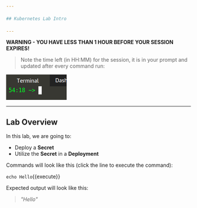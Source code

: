 ```yaml
---

## Kubernetes Lab Intro

---
```


**WARNING - YOU HAVE LESS THAN 1 HOUR BEFORE YOUR SESSION EXPIRES!**

>Note the time left (in HH:MM) for the session, it is in your prompt and updated after every command run:

![Terminal Time Remaining](./assets/term-expire.png)

---

## Lab Overview

In this lab, we are going to:
- Deploy a **Secret**
- Utilize the **Secret** in a **Deployment**

Commands will look like this (click the line to execute the command):

`echo Hello`{{execute}}


Expected output will look like this:

> _"Hello"_


